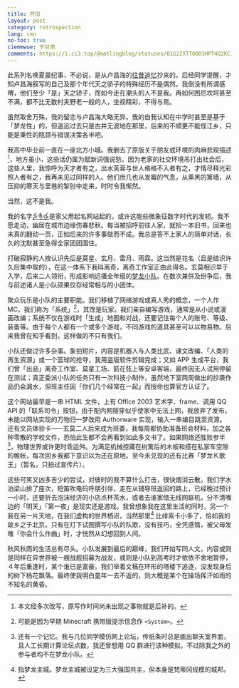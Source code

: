 ```yaml
---
title: 怀旧
layout: post
category: retrospection
lang: cmn
no-toc: true
ciemmwue: 于甘肃
comments: https://i.ci3.top/@matlingblog/statuses/01G2ZXTT00D3HPT4Q2KCJ2YVDJ
---
```


此系列名唤夏晨纪事，不必说，是从卢昌海的[往昔追忆](https://www.changhai.org/indices/retrospection.php)抄来的。后经同学提醒，才知卢昌海叙写的自己及那个年代天之骄子的特殊经历不是偶然。我倒没有所谓感喟，他们至少「是」天之骄子，而如今走在潮头的人不是我。再如何困厄坎坷甚至不满，都不比无数村夫野老一般的人，坐视精彩，不得与焉。

虽然取舍万殊，我的留恋与卢昌海大略无异。我的自我认知在中学时甚至是基于「梦龙性」的，但遥远过去只是古井无波地在那里，后来的不顺更不能怪江乡，只能是秉性的瓶颈与错误决策各半吧。

<!--more-->

我高中毕业前一直在一座北方小城。我删去了原版关于朋友或环境的肉麻悲观描述[^ante]，地方虽小，这些话仍属为赋新词强说愁。因为老家的社交环境吊打出社会后，这些人里，我惊呼为天才者有之，出水芙蓉与世人格格不入者有之，才情尽释光彩照人者有之，我再未见过同样的人。他们庶几也从发霉的气息，从熏黑的篱墙，从压抑的寒天与里巷的掣肘中走来，时时令我惭然。

当然，这不是我。

我的名字<u lang="zh-Nshu">𛊺𛉒𛉢</u>是家父用起名网站起的，或许这能些微象征数字时代的发轫。我不愿走动，幽居在城市边缘伤春悲秋。每当被招呼前往人家，就拾一本旧书，回来也未真的翻动一页，正如后来的许多事做而不成。我总是答不上家人的简单对话，长久的沈默甚至急得全家团团围住。

打破寂静的人按认识先后是莫星、玄月、雷月、雨霖。这当然是花名（且是结识许久后集中取的），在这一体系下我叫离奇，离奇工作室正由此得名。玄莫相识早于入学，后来二人领衔，形成影响远播全年级的[梦龙小队](https://lex.matling.fit/muqliong.md)。在数次兼併及纷争后，我与前述诸人是小队硕果仅存经常相与的小团体。

聚众玩乐是小队的主要职能。我们移植了网络游戏或真人秀的概念，一个人作 MC，我们称为「系统」[^system]，其馀是玩家。我们亲自编写游戏，通常是从小说或漫画改编；系统不仅在游戏时「生成」地图和对战，还要记住每个人的账号、等级、装备等。由于每个人都有一个或多个游戏，不同游戏的道具甚至可以以物易物。后来我曾在知乎看到，这样做的不只有我们。

小队还做过许多杂事。象拍短片，内容是机器人与人类比武、课文改编、「人类的再生资源」或一个篮球的抢夺，我用盗版软件剪辑完成；又如 APP 生成平台，我们曾「出品」离奇工作室、莫星工场、箭在弦上等安卓客端，最终因无人试用停留在测试；真正委派小队的任务只有一次科技小制作，虽然地下室两周做出的抄袭作品仍会漏水，但班主任因「你们几个经常在一起」而授命也算官方认证了。

这个网站最早是一串 HTML 文件，上有 Office 2003 艺术字、frame、调用 QQ API 的「联系司令」按钮，由于配内网隧穿似乎使家中无法上网，我放弃了发布。未能以网站实现的万物归一梦改用 Authorware 实现，输入一串编目跳至资源。还有文员体验卡⸺玄莫二人后来成为班委，我每周都协助准备班会材料，加之各种零散的学校文件，恐怕此生都不会再看到如此多文书了。如果网络还胜败参半[^wlj]，物理世界或许更时乖运舛。为满足机械控藏在树篱后的木板和搭在私家车空隙的帷帐，每次回乡我都下意识以为还在原地。至今未兑现的还有比赛「梦龙Ｋ歌王」（暂名，只拍过宣传片）。

这些可笑又凶多吉少的尝试，对彼时的我不算什么打击，很快烟消云散。我们学水泊梁山排了座次，短笛吹电码呼朋引伴，走在从辅导班返回的路上，已经晚过预计一小时，还要折去泡沫经济的小店点杯茶水，或者去谁家借无线网联机，分不清嘴边的「明天」「第一夜」是现实还是游戏。我曾想象我在这里生活的同时，另一个我在另一片天地，在我们虚构的世界栖迟，当然那里[^phesoca] 比绯索卡小多了，恰如我的故乡之于北京。只有在灯下试图撰写小队的队歌，没有技巧，全凭感情，被父母发难「你会什么作曲」时，才恍然从幻想回到人间。

秋风秋雨的生活总有尽头。小队发展到最后的巅峰，我们开始写同人文，内容或则是同样在异世界被一艘战舰招募为战友，或则是小队到高考时才依依不舍地暂停，４年后重逢时，某个谁已是富豪。我们举着文稿在环形的塔楼下追逐，没发现身后的树下杨花飘落。最终使我明白童年一去不返的，则大概是某个在操场挥汗如雨的不知名的黄昏。

[^system]: 可能是因为早期 Minecraft 携带版提示信息作 `<System>`。
[^phesoca]: 指梦龙主城。梦龙主城被设定为三大强国共主，但本身是梵蒂冈规模的城邦。
[^ante]: 本文经多次改写，原写作时间尚未出现之事物就是后补的。
[^wlj]: 还有一个记忆。我与几位同学模仿网上论坛，传纸条时总是画出聊天室界面，且人工长期计算论坛点数，我还曾想用 QQ 群进行该种模拟。不过除我之外的参与者均不在梦龙小队。
